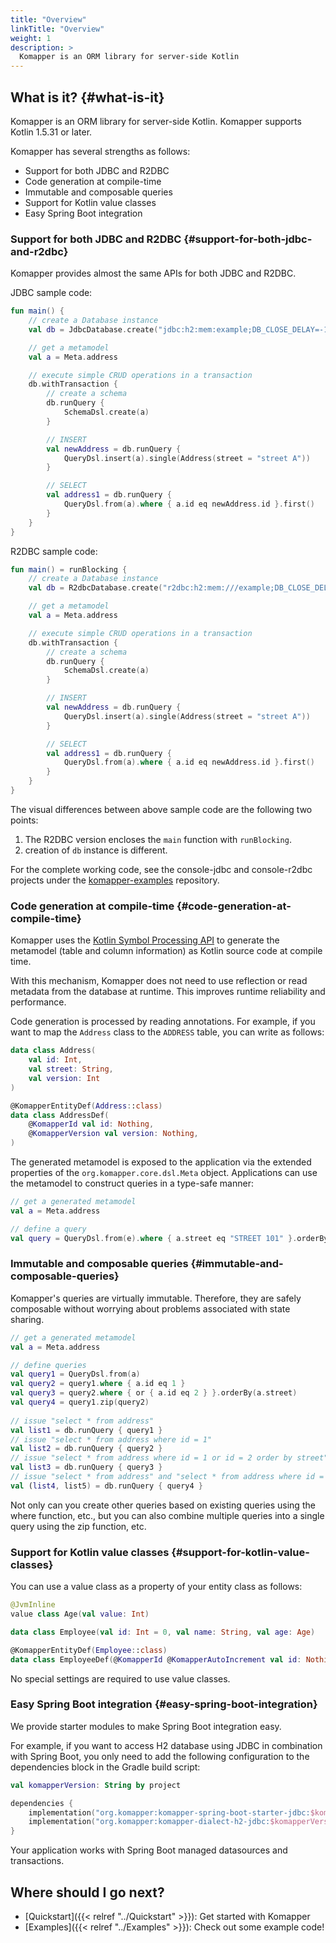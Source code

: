 ```yaml
---
title: "Overview"
linkTitle: "Overview"
weight: 1
description: >
  Komapper is an ORM library for server-side Kotlin
---
```


## What is it? {#what-is-it}

Komapper is an ORM library for server-side Kotlin.
Komapper supports Kotlin 1.5.31 or later.

Komapper has several strengths as follows:

- Support for both JDBC and R2DBC
- Code generation at compile-time
- Immutable and composable queries
- Support for Kotlin value classes
- Easy Spring Boot integration

### Support for both JDBC and R2DBC {#support-for-both-jdbc-and-r2dbc}

Komapper provides almost the same APIs for both JDBC and R2DBC.

JDBC sample code:

```kotlin
fun main() {
    // create a Database instance
    val db = JdbcDatabase.create("jdbc:h2:mem:example;DB_CLOSE_DELAY=-1")

    // get a metamodel
    val a = Meta.address

    // execute simple CRUD operations in a transaction
    db.withTransaction {
        // create a schema
        db.runQuery {
            SchemaDsl.create(a)
        }

        // INSERT
        val newAddress = db.runQuery {
            QueryDsl.insert(a).single(Address(street = "street A"))
        }

        // SELECT
        val address1 = db.runQuery {
            QueryDsl.from(a).where { a.id eq newAddress.id }.first()
        }
    }
}
```

R2DBC sample code:

```kotlin
fun main() = runBlocking {
    // create a Database instance
    val db = R2dbcDatabase.create("r2dbc:h2:mem:///example;DB_CLOSE_DELAY=-1")

    // get a metamodel
    val a = Meta.address

    // execute simple CRUD operations in a transaction
    db.withTransaction {
        // create a schema
        db.runQuery {
            SchemaDsl.create(a)
        }

        // INSERT
        val newAddress = db.runQuery {
            QueryDsl.insert(a).single(Address(street = "street A"))
        }

        // SELECT
        val address1 = db.runQuery {
            QueryDsl.from(a).where { a.id eq newAddress.id }.first()
        }
    }
}
```

The visual differences between above sample code are the following two points:

1. The R2DBC version encloses the `main` function with `runBlocking`.
2. creation of `db` instance is different.

For the complete working code, see the console-jdbc and console-r2dbc projects under the
[komapper-examples](https://github.com/komapper/komapper-examples) repository.

### Code generation at compile-time {#code-generation-at-compile-time}

Komapper uses the [Kotlin Symbol Processing API](https://github.com/google/ksp) to generate
the metamodel (table and column information) as Kotlin source code at compile time.

With this mechanism, Komapper does not need to use reflection or read metadata from the database at runtime.
This improves runtime reliability and performance.

Code generation is processed by reading annotations.
For example, if you want to map the `Address` class to the `ADDRESS` table, you can write as follows:

```kotlin
data class Address(
    val id: Int,
    val street: String,
    val version: Int
)

@KomapperEntityDef(Address::class)
data class AddressDef(
    @KomapperId val id: Nothing,
    @KomapperVersion val version: Nothing,
)
```

The generated metamodel is exposed to the application via
the extended properties of the `org.komapper.core.dsl.Meta` object.
Applications can use the metamodel to construct queries in a type-safe manner:

```kotlin
// get a generated metamodel
val a = Meta.address

// define a query
val query = QueryDsl.from(e).where { a.street eq "STREET 101" }.orderBy(a.id)
```

### Immutable and composable queries {#immutable-and-composable-queries}

Komapper's queries are virtually immutable.
Therefore, they are safely composable without worrying about problems associated with state sharing.

```kotlin
// get a generated metamodel
val a = Meta.address

// define queries
val query1 = QueryDsl.from(a)
val query2 = query1.where { a.id eq 1 }
val query3 = query2.where { or { a.id eq 2 } }.orderBy(a.street)
val query4 = query1.zip(query2)
    
// issue "select * from address"
val list1 = db.runQuery { query1 }
// issue "select * from address where id = 1"
val list2 = db.runQuery { query2 }
// issue "select * from address where id = 1 or id = 2 order by street"
val list3 = db.runQuery { query3 }
// issue "select * from address" and "select * from address where id = 1"
val (list4, list5) = db.runQuery { query4 }
```

Not only can you create other queries based on existing queries using the where function, etc.,
but you can also combine multiple queries into a single query using the zip function, etc.

### Support for Kotlin value classes {#support-for-kotlin-value-classes}

You can use a value class as a property of your entity class as follows:

```kotlin
@JvmInline
value class Age(val value: Int)

data class Employee(val id: Int = 0, val name: String, val age: Age)

@KomapperEntityDef(Employee::class)
data class EmployeeDef(@KomapperId @KomapperAutoIncrement val id: Nothing)
```

No special settings are required to use value classes.

### Easy Spring Boot integration {#easy-spring-boot-integration}

We provide starter modules to make Spring Boot integration easy.

For example, if you want to access H2 database using JDBC in combination with Spring Boot, 
you only need to add the following configuration to the dependencies block in the Gradle build script:

```kotlin
val komapperVersion: String by project

dependencies {
    implementation("org.komapper:komapper-spring-boot-starter-jdbc:$komapperVersion")
    implementation("org.komapper:komapper-dialect-h2-jdbc:$komapperVersion")
}
```

Your application works with Spring Boot managed datasources and transactions.

## Where should I go next?

* [Quickstart]({{< relref "../Quickstart" >}}): Get started with Komapper
* [Examples]({{< relref "../Examples" >}}): Check out some example code!

